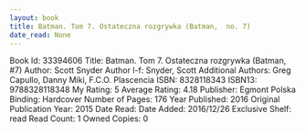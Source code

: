 ```yaml
---
layout: book
title: Batman. Tom 7. Ostateczna rozgrywka (Batman,  no. 7)
date_read: None
---
```


Book Id: 33394606
Title: Batman. Tom 7. Ostateczna rozgrywka (Batman, #7)
Author: Scott Snyder
Author l-f: Snyder, Scott
Additional Authors: Greg Capullo, Danny Miki, F.C.O. Plascencia
ISBN: 8328118343
ISBN13: 9788328118348
My Rating: 5
Average Rating: 4.18
Publisher: Egmont Polska
Binding: Hardcover
Number of Pages: 176
Year Published: 2016
Original Publication Year: 2015
Date Read: 
Date Added: 2016/12/26
Exclusive Shelf: read
Read Count: 1
Owned Copies: 0

